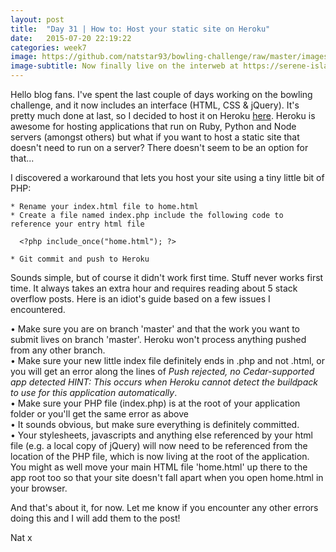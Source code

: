 ```yaml
---
layout: post
title:  "Day 31 | How to: Host your static site on Heroku"
date:   2015-07-20 22:19:22
categories: week7
image: https://github.com/natstar93/bowling-challenge/raw/master/images/screenshot.png
image-subtitle: Now finally live on the interweb at https://serene-island-1376.herokuapp.com/
---
```


Hello blog fans. I've spent the last couple of days working on the bowling challenge, and it now includes an interface (HTML, CSS & jQuery). It's pretty much done at last, so I decided to host it on Heroku <a href="https://serene-island-1376.herokuapp.com/" target="_blank">here</a>. Heroku is awesome for hosting applications that run on Ruby, Python and Node servers (amongst others) but what if you want to host a static site that doesn't need to run on a server? There doesn't seem to be an option for that...

I discovered a workaround that lets you host your site using a tiny little bit of PHP:

	* Rename your index.html file to home.html
	* Create a file named index.php include the following code to reference your entry html file

	  <?php include_once("home.html"); ?>

	* Git commit and push to Heroku

Sounds simple, but of course it didn't work first time. Stuff never works first time. It always takes an extra hour and requires reading about 5 stack overflow posts. Here is an idiot's guide based on a few issues I encountered.

&bull; Make sure you are on branch 'master' and that the work you want to submit lives on branch 'master'. Heroku won't process anything pushed from any other branch.<br>
&bull; Make sure your new little index file definitely ends in .php and not .html, or you will get an error along the lines of *Push rejected, no Cedar-supported app detected HINT: This occurs when Heroku cannot detect the buildpack to use for this application automatically*.<br>
&bull; Make sure your PHP file (index.php) is at the root of your application folder or you'll get the same error as above<br>
&bull; It sounds obvious, but make sure everything is definitely committed.<br>
&bull; Your stylesheets, javascripts and anything else referenced by your html file (e.g. a local copy of jQuery) will now need to be referenced from the location of the PHP file, which is now living at the root of the application. You might as well move your main HTML file 'home.html' up there to the app root too so that your site doesn't fall apart when you open home.html in your browser.

And that's about it, for now. Let me know if you encounter any other errors doing this and I will add them to the post!

Nat x
